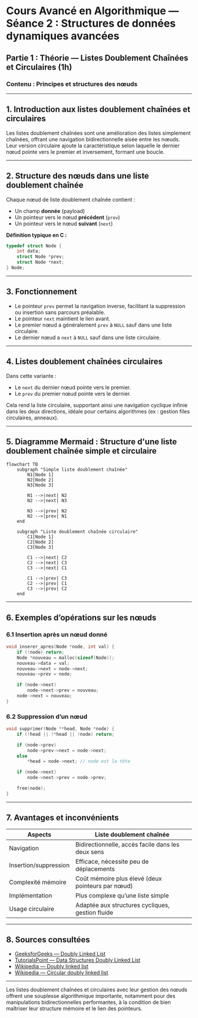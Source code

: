# Cours Avancé en Algorithmique — Séance 2 : Structures de données dynamiques avancées  
## Partie 1 : Théorie — Listes Doublement Chaînées et Circulaires (1h)  
### Contenu : Principes et structures des nœuds

---

## 1. Introduction aux listes doublement chaînées et circulaires

Les listes doublement chaînées sont une amélioration des listes simplement chaînées, offrant une navigation bidirectionnelle aisée entre les nœuds. Leur version circulaire ajoute la caractéristique selon laquelle le dernier nœud pointe vers le premier et inversement, formant une boucle.

---

## 2. Structure des nœuds dans une liste doublement chaînée

Chaque nœud de liste doublement chaînée contient :

- Un champ **donnée** (payload)
- Un pointeur vers le nœud **précédent** (`prev`)
- Un pointeur vers le nœud **suivant** (`next`)

**Définition typique en C :**

```c
typedef struct Node {
    int data;
    struct Node *prev;
    struct Node *next;
} Node;
```

---

## 3. Fonctionnement

- Le pointeur `prev` permet la navigation inverse, facilitant la suppression ou insertion sans parcours préalable.
- Le pointeur `next` maintient le lien avant.
- Le premier nœud a généralement `prev` à `NULL` sauf dans une liste circulaire.
- Le dernier nœud a `next` à `NULL` sauf dans une liste circulaire.

---

## 4. Listes doublement chaînées circulaires

Dans cette variante :

- Le `next` du dernier nœud pointe vers le premier.
- Le `prev` du premier nœud pointe vers le dernier.

Cela rend la liste circulaire, supportant ainsi une navigation cyclique infinie dans les deux directions, idéale pour certains algorithmes (ex : gestion files circulaires, anneaux).

---

## 5. Diagramme Mermaid : Structure d'une liste doublement chaînée simple et circulaire

```mermaid
flowchart TB
    subgraph "Simple liste doublement chaînée"
        N1[Node 1]
        N2[Node 2]
        N3[Node 3]

        N1 -->|next| N2
        N2 -->|next| N3

        N3 -->|prev| N2
        N2 -->|prev| N1
    end

    subgraph "Liste doublement chaînée circulaire"
        C1[Node 1]
        C2[Node 2]
        C3[Node 3]

        C1 -->|next| C2
        C2 -->|next| C3
        C3 -->|next| C1

        C1 -->|prev| C3
        C2 -->|prev| C1
        C3 -->|prev| C2
    end

```

---

## 6. Exemples d’opérations sur les nœuds

### 6.1 Insertion après un nœud donné

```c
void inserer_apres(Node *node, int val) {
    if (!node) return;
    Node *nouveau = malloc(sizeof(Node));
    nouveau->data = val;
    nouveau->next = node->next;
    nouveau->prev = node;

    if (node->next)
        node->next->prev = nouveau;
    node->next = nouveau;
}
```

### 6.2 Suppression d’un nœud

```c
void supprimer(Node **head, Node *node) {
    if (!head || !*head || !node) return;

    if (node->prev)
        node->prev->next = node->next;
    else
        *head = node->next; // node est la tête

    if (node->next)
        node->next->prev = node->prev;

    free(node);
}
```

---

## 7. Avantages et inconvénients

| Aspects               | Liste doublement chaînée           |
|-----------------------|----------------------------------|
| Navigation            | Bidirectionnelle, accès facile dans les deux sens  |
| Insertion/suppression  | Efficace, nécessite peu de déplacements            |
| Complexité mémoire    | Coût mémoire plus élevé (deux pointeurs par nœud) |
| Implémentation        | Plus complexe qu’une liste simple                    |
| Usage circulaire      | Adaptée aux structures cycliques, gestion fluide    |

---

## 8. Sources consultées

- [GeeksforGeeks — Doubly Linked List](https://www.geeksforgeeks.org/doubly-linked-list/)
- [TutorialsPoint — Data Structures Doubly Linked List](https://www.tutorialspoint.com/data_structures_algorithms/doubly_linked_list_algorithm.htm)
- [Wikipedia — Doubly linked list](https://en.wikipedia.org/wiki/Doubly_linked_list)
- [Wikipedia — Circular doubly linked list](https://en.wikipedia.org/wiki/Doubly_linked_list#Circular_doubly_linked_list)

---

Les listes doublement chaînées et circulaires avec leur gestion des nœuds offrent une souplesse algorithmique importante, notamment pour des manipulations bidirectionnelles performantes, à la condition de bien maîtriser leur structure mémoire et le lien des pointeurs.
